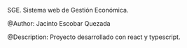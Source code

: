 SGE. Sistema web de Gestión Económica.

@Author: Jacinto Escobar Quezada

@Description: Proyecto desarrollado con react y typescript.